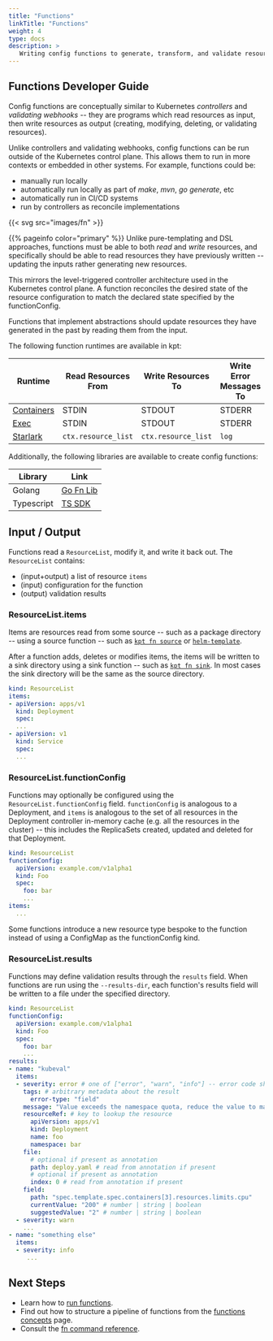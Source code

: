 ```yaml
---
title: "Functions"
linkTitle: "Functions"
weight: 4
type: docs
description: >
   Writing config functions to generate, transform, and validate resources.
---
```


## Functions Developer Guide

Config functions are conceptually similar to Kubernetes _controllers_ and
_validating webhooks_ -- they are programs which read resources as input, then
write resources as output (creating, modifying, deleting, or validating
resources).

Unlike controllers and validating webhooks, config functions can be run outside
of the Kubernetes control plane. This allows them to run in more contexts or
embedded in other systems. For example, functions could be:

- manually run locally
- automatically run locally as part of _make_, _mvn_, _go generate_, etc
- automatically run in CI/CD systems
- run by controllers as reconcile implementations

{{< svg src="images/fn" >}}

{{% pageinfo color="primary" %}}
Unlike pure-templating and DSL approaches, functions must be able to both
_read_ and _write_ resources, and specifically should be able to read resources
they have previously written -- updating the inputs rather generating new
resources.

This mirrors the level-triggered controller architecture used in the Kubernetes
control plane. A function reconciles the desired state of the resource
configuration to match the declared state specified by the functionConfig.

Functions that implement abstractions should update resources they have
generated in the past by reading them from the input.


The following function runtimes are available in kpt:

| Runtime      | Read Resources From | Write Resources To  | Write Error Messages To | Validation Failure | Maturity |
| ------------ | ------------------- | ------------------- | ----------------------- | ------------------ | -------- |
| [Containers] | STDIN               | STDOUT              | STDERR                  | Exit Code          | Beta     |
| [Exec]       | STDIN               | STDOUT              | STDERR                  | Exit Code          | Alpha    |
| [Starlark]   | `ctx.resource_list` | `ctx.resource_list` | `log`                   | Exit Code          | Alpha    |

Additionally, the following libraries are available to create config functions:

| Library    | Link        |
| ---------- | ----------- |
| Golang     | [Go Fn Lib] |
| Typescript | [TS SDK]    |

## Input / Output

Functions read a `ResourceList`, modify it, and write it back out. The
`ResourceList` contains:

- (input+output) a list of resource `items`
- (input) configuration for the function
- (output) validation results

### ResourceList.items

Items are resources read from some source -- such as a package directory --
using a source function -- such as [`kpt fn source`] or [`helm-template`].

After a function adds, deletes or modifies items, the items will be written to
a sink directory using a sink function -- such as [`kpt fn sink`]. In most
cases the sink directory will be the same as the source directory.

```yaml
kind: ResourceList
items:
- apiVersion: apps/v1
  kind: Deployment
  spec:
  ...
- apiVersion: v1
  kind: Service
  spec:
  ...
```

### ResourceList.functionConfig

Functions may optionally be configured using the `ResourceList.functionConfig`
field. `functionConfig` is analogous to a Deployment, and `items` is analogous
to the set of all resources in the Deployment controller in-memory cache (e.g.
all the resources in the cluster) -- this includes the ReplicaSets created,
updated and deleted for that Deployment.

```yaml
kind: ResourceList
functionConfig:
  apiVersion: example.com/v1alpha1
  kind: Foo
  spec:
    foo: bar
    ...
items:
  ...
```


Some functions introduce a new resource type bespoke to the function instead of
using a ConfigMap as the functionConfig kind.


### ResourceList.results

Functions may define validation results through the `results` field. When
functions are run using the `--results-dir`, each function's results field will
be written to a file under the specified directory.

```yaml
kind: ResourceList
functionConfig:
  apiVersion: example.com/v1alpha1
  kind: Foo
  spec:
    foo: bar
    ...
results:
- name: "kubeval"
  items:
  - severity: error # one of ["error", "warn", "info"] -- error code should be non-0 if there are 1 or more errors
    tags: # arbitrary metadata about the result
      error-type: "field"
    message: "Value exceeds the namespace quota, reduce the value to make the pod schedulable"
    resourceRef: # key to lookup the resource
      apiVersion: apps/v1
      kind: Deployment
      name: foo
      namespace: bar
    file:
      # optional if present as annotation
      path: deploy.yaml # read from annotation if present
      # optional if present as annotation
      index: 0 # read from annotation if present
    field:
      path: "spec.template.spec.containers[3].resources.limits.cpu"
      currentValue: "200" # number | string | boolean
      suggestedValue: "2" # number | string | boolean
  - severity: warn
    ...
- name: "something else"
  items:
  - severity: info
     ...
```

## Next Steps

- Learn how to [run functions].
- Find out how to structure a pipeline of functions from the
  [functions concepts] page.
- Consult the [fn command reference].

[Containers]: ./container
[Starlark]: ./starlark
[Exec]: ./exec
[Go Fn Lib]: ./golang/
[TS SDK]: ./ts/
[`kpt fn source`]: ../../../reference/fn/source/
[`helm-template`]: https://gcr.io/kpt-functions/helm-template/
[`kpt fn sink`]: ../../../reference/fn/sink/
[run functions]: ../../consumer/function/
[functions concepts]: ../../../concepts/functions/
[fn command reference]: ../../../reference/fn/
